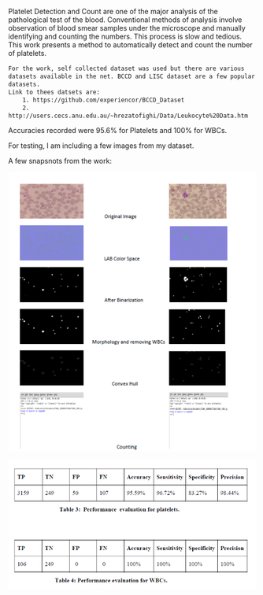 Platelet Detection and Count are one of the major analysis of the pathological test of the blood. Conventional methods of analysis involve observation of blood smear samples under the microscope and manually identifying and counting the numbers. This process is slow and tedious. This work presents a method to automatically detect and count the number of platelets.

    For the work, self collected dataset was used but there are various datasets available in the net. BCCD and LISC dataset are a few popular datasets.
	Link to thees datsets are: 
		1. https://github.com/experiencor/BCCD_Dataset
		2. http://users.cecs.anu.edu.au/~hrezatofighi/Data/Leukocyte%20Data.htm
		
Accuracies recorded were 95.6% for Platelets and 100% for WBCs.

For testing, I am including a few images from my dataset.

A few snapsnots from the work:

![Snapshot](https://github.com/Souravjyoti/Platelets-and-WBC-detection-and-count-from-blood-smear-images./blob/master/Snapshots/Screenshot%20(52).png)

![Evaluation](https://github.com/Souravjyoti/Platelets-and-WBC-detection-and-count-from-blood-smear-images./blob/master/Snapshots/Screenshot%20(54).png)


